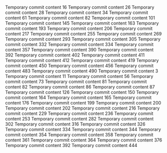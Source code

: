 Temporary commit content 16
Temporary commit content 26
Temporary commit content 28
Temporary commit content 34
Temporary commit content 61
Temporary commit content 82
Temporary commit content 101
Temporary commit content 145
Temporary commit content 163
Temporary commit content 193
Temporary commit content 206
Temporary commit content 217
Temporary commit content 255
Temporary commit content 269
Temporary commit content 293
Temporary commit content 305
Temporary commit content 332
Temporary commit content 334
Temporary commit content 357
Temporary commit content 390
Temporary commit content 392
Temporary commit content 402
Temporary commit content 411
Temporary commit content 412
Temporary commit content 419
Temporary commit content 450
Temporary commit content 456
Temporary commit content 483
Temporary commit content 490
Temporary commit content 3
Temporary commit content 11
Temporary commit content 56
Temporary commit content 73
Temporary commit content 81
Temporary commit content 82
Temporary commit content 86
Temporary commit content 87
Temporary commit content 126
Temporary commit content 150
Temporary commit content 164
Temporary commit content 165
Temporary commit content 176
Temporary commit content 199
Temporary commit content 200
Temporary commit content 202
Temporary commit content 216
Temporary commit content 229
Temporary commit content 236
Temporary commit content 253
Temporary commit content 282
Temporary commit content 302
Temporary commit content 316
Temporary commit content 326
Temporary commit content 334
Temporary commit content 344
Temporary commit content 354
Temporary commit content 358
Temporary commit content 361
Temporary commit content 364
Temporary commit content 376
Temporary commit content 392
Temporary commit content 444
